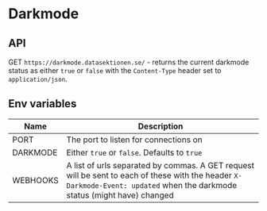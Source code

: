 # Darkmode

## API

GET `https://darkmode.datasektionen.se/` - returns the current darkmode status as either `true` or `false` with the `Content-Type` header set to `application/json`.

## Env variables

| Name     | Description                                                                                                                                                               |
|----------|---------------------------------------------------------------------------------------------------------------------------------------------------------------------------|
| PORT     | The port to listen for connections on                                                                                                                                     |
| DARKMODE | Either `true` or `false`. Defaults to `true`                                                                                                                              |
| WEBHOOKS | A list of urls separated by commas. A GET request will be sent to each of these with the header `X-Darkmode-Event: updated` when the darkmode status (might have) changed |
